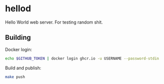 # hellod

Hello World web server. For testing random shit.

## Building

Docker login:

```sh
echo $GITHUB_TOKEN | docker login ghcr.io -u USERNAME --password-stdin
```

Build and publish:

```sh
make push
```
